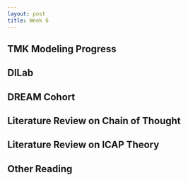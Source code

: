 ```yaml
---
layout: post
title: Week 6
---
```


## TMK Modeling Progress

## DILab

## DREAM Cohort

## Literature Review on Chain of Thought

## Literature Review on ICAP Theory

## Other Reading

